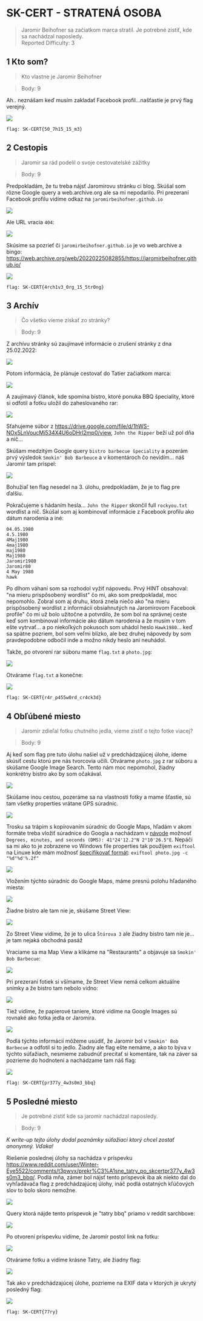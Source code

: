 # SK-CERT - STRATENÁ OSOBA
> Jaromir Beihofner sa začiatkom marca stratil. Je potrebné zistiť, kde sa nachádzal naposledy. <br/>
Reported Difficulty: 3

## 1 Kto som?
> Kto vlastne je Jaromir Beihofner

> Body: 9

Ah.. neznášam keď musím zakladať Facebook profil...našťastie je prvý flag verejný.

![](images/2022-03-06-17-35-50.png)

```
flag: SK-CERT{50_7h15_15_m3}
```

## 2 Cestopis
> Jaromir sa rád podelil o svoje cestovatelské zážitky

> Body: 9

Predpokladám, že tu treba nájsť Jaromirovu stránku ci blog. Skúšal som rôzne Google query a web.archive.org ale sa mi nepodarilo. Pri prezeraní Facebook profilu vidíme odkaz na `jaromirbeihofner.github.io`

![](images/2022-05-03-21-17-27.png)

Ale URL vracia `404`:

![](images/2022-05-03-21-18-44.png)

Skúsime sa pozrieť či `jaromirbeihofner.github.io` je vo web.archive a bingo: https://web.archive.org/web/20220225082855/https://jaromirbeihofner.github.io/

![](images/2022-05-03-21-21-20.png)


```
flag: SK-CERT{4rch1v3_0rg_15_5tr0ng}
```

## 3 Archív
> Čo všetko vieme získať zo stránky?

> Body: 9

Z archívu stránky sú zaujímavé informácie o zrušení stránky z dna 25.02.2022:

![](images/2022-05-03-21-23-21.png)

Potom informácia, že plánuje cestovať do Tatier začiatkom marca:

![](images/2022-05-03-21-24-16.png)

A zaujímavý článok, kde spomína bistro, ktoré ponuka BBQ špeciality, ktoré si odfotil a fotku uložil do zaheslovaného rar:

![](images/2022-05-03-21-24-38.png)

Sťahujeme súbor z https://drive.google.com/file/d/1hWS-NOx5LnVoucMi534X4U6oDHrl2mp0/view, `John the Ripper` beží už pol dňa a nič...

Skúšam medzitým Google query `bistro barbecue špeciality` a pozerám prvý výsledok `Smokin' Bob Barbeuce` a v komentároch čo nevidím... náš Jaromir tam prispel:

![](images/2022-05-04-11-10-00.png)

Bohužiaľ ten flag nesedel na 3. úlohu, predpokladám, že je to flag pre ďalšiu.

Pokračujeme s hádaním hesla... `John the Ripper` skončil full `rockyou.txt` wordlist a nič. Skúšal som aj kombinovať informácie z Facebook profilu ako dátum narodenia a iné:

```
04.05.1980
4.5.1980
4Maj1980
4maj1980
maj1980
Maj1980
Jaromir1980
Jaromir80
4 May 1980
hawk
```

Po dlhom váhaní som sa rozhodol vyžiť nápovedu. Prvý HINT obsahoval: "na mieru prispôsobený wordlist" čo mi, ako som predpokladal, moc nepomohlo. Zobral som aj druhu, ktorá znela niečo ako "na mieru prispôsobený wordlist z informácií obsiahnutých na Jaromirovom Facebook profile" čo mi už bolo užitočne a potvrdilo, že som bol na správnej ceste keď som kombinoval informácie ako dátum narodenia a že musím v tom ešte vytrvať... a po niekoľkých pokusoch som uhádol heslo `Hawk1980`... keď sa spätne pozriem, bol som veľmi blízko, ale bez druhej nápovedy by som pravdepodobne odbočil inde a možno nikdy heslo ani neuhádol.

Takže, po otvorení rar súboru mame `flag.txt` a `photo.jpg`:

![](images/2022-05-04-21-06-46.png)

Otvárame `flag.txt` a konečne:

![](images/2022-05-04-21-07-55.png)

```
flag: SK-CERT{r4r_p455w0rd_cr4ck3d}
```

## 4 Obľúbené miesto
> Jaromir zdieľal fotku chutného jedla, vieme zistiť o tejto fotke viacej?

> Body: 9

Aj keď som flag pre tuto úlohu našiel už v predchádzajúcej úlohe, ideme skúsiť cestu ktorú pre nás tvorcovia učili.
Otvárame `photo.jpg` z rar súboru a skúšame Google Image Search. Tento nám moc nepomohol, žiadny konkrétny bistro ako by som očakával. 

![](images/2022-05-04-21-37-15.png)

Skúšame inou cestou, pozeráme sa na vlastnosti fotky a mame šťastie, sú tam všetky properties vrátane GPS súradníc. 

![](images/2022-05-04-21-39-41.png)

Trosku sa trápim s kopírovaním súradníc do Google Maps, hľadám v akom formáte treba vložiť súradnice do Googla a nachádzam v [návode](https://support.google.com/maps/answer/18539?hl=en&co=GENIE.Platform%3DDesktop) možnosť `Degrees, minutes, and seconds (DMS): 41°24'12.2"N 2°10'26.5"E`. Nepáči sa mi ako to je zobrazene vo Windows file properties tak použijem `exiftool` na Linuxe kde mám možnosť [špecifikovať formát](https://exiftool.org/forum/index.php?topic=6246.0): `exiftool photo.jpg -c "%d°%d'%.2f"`

![](images/2022-05-05-17-46-38.png)

Vložením týchto súradníc do Google Maps, máme presnú polohu hľadaného miesta:

![](images/2022-05-05-17-49-32.png)

Žiadne bistro ale tam nie je, skúšame Street View:

![](images/2022-05-05-17-50-32.png)

Zo Street View vidíme, že je to ulica `Štúrova 3` ale žiadny bistro tam nie je... je tam nejaká obchodná pasáž

Vraciame sa ma Map View a klikáme na "Restaurants" a objavuje sa `Smokin' Bob Barbecue`:

![](images/2022-05-05-17-53-41.png)

Pri prezeraní fotiek si všímame, že Street View nemá celkom aktuálne snímky a že bistro tam nebolo vidno:

![](images/2022-05-05-17-56-32.png)

Tiež vidíme, že papierové taniere, ktoré vidíme na Google Images sú rovnaké ako fotka jedla or Jaromira.

![](images/2022-05-05-17-59-44.png)

Podlá týchto informácií môžeme usúdiť, že Jaromir bol v `Smokin' Bob Barbecue` a odfotil si to jedlo. Žiadny ale flag ešte nemáme, a ako to býva v týchto súťažiach, nesmieme zabudnúť precitať si komentáre, tak na záver sa pozrieme do hodnotení a nachádzame tam náš flag:

![](images/2022-05-05-18-02-48.png)

```
flag: SK-CERT{pr377y_4w3s0m3_bbq}
```

## 5 Posledné miesto
> Je potrebné zistiť kde sa jaromir nachádzal naposledy.

> Body: 9

*K write-up tejto úlohy dodal poznámky súťažiaci ktorý chcel zostať anonymný. Vďaka!*

Riešenie poslednej úlohy sa nachádza v príspevku https://www.reddit.com/user/Winter-Eye5522/comments/t3pwvx/prekr%C3%A1sne_tatry_po_skcertpr377y_4w3s0m3_bbq/. Podlá mňa, zámer bol nájsť tento príspevok iba ak niekto dal do vyhľadávača flag z predchádzajúcej úlohy, ináč podlá ostatných kľúčových slov to bolo skoro nemožne.

![](images/2022-05-11-16-48-18.png)

Query ktorá nájde tento príspevok je "tatry bbq" priamo v reddit sarchboxe:

![](images/2022-05-11-19-55-51.png)

Po otvorení príspevku vidíme, že Jaromír postol link na fotku:

![](images/2022-05-11-16-50-17.png)

Otvárame fotku a vidíme krásne Tatry, ale žiadny flag:

![](images/2022-05-11-16-52-39.png)

Tak ako v predchádzajúcej úlohe, pozrieme na EXIF data v ktorých je ukrytý posledný flag:

![](images/2022-05-11-16-55-01.png)

```
flag: SK-CERT{77ry}
```





